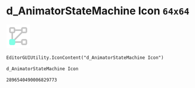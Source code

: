 # d_AnimatorStateMachine Icon `64x64`
<img src="/img/d_AnimatorStateMachine%20Icon.png" width=64 height=64>

``` CSharp
EditorGUIUtility.IconContent("d_AnimatorStateMachine Icon")
```
```
d_AnimatorStateMachine Icon
```
```
2896540490006829773
```
